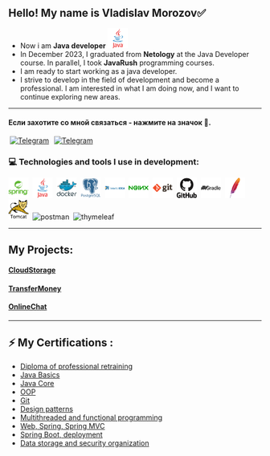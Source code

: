 ## Hello! My name is **Vladislav Morozov✅** 

-  Now i am **Java developer** <img src="https://github.com/devicons/devicon/blob/master/icons/java/java-original-wordmark.svg" title="Java" alt="Java" width="40" height="40"/>&nbsp;
-  In December 2023, I graduated from **Netology** at the Java Developer course.  In parallel, I took **JavaRush** programming courses.
-  I am ready to start working as a java developer.
-  I strive to develop in the field of development and become a professional. I am interested in what I am doing now, and I want to continue exploring new areas.

---
#### Если захотите со мной связаться - нажмите на значок 💬. 

[<image alt="Telegram" width="40" hspace="3" src="https://github.com/alfa-prime/alfa-prime/blob/main/img/telegram.svg"/>](https://t.me/Sam1549)
[<image alt="Telegram" width="40" hspace="3" src="https://www.svgrepo.com/show/484995/email-part-2.svg"/>](mailto:sam1549@yandex.ru)

  ### 💻 Technologies and tools I use in development:
<div>
  <img src="https://github.com/devicons/devicon/blob/master/icons/spring/spring-original-wordmark.svg" title="spring" alt="spring" width="40" height="40"/>&nbsp
  <img src="https://github.com/devicons/devicon/blob/master/icons/java/java-original-wordmark.svg" title="java" alt="java" width="40" height="40"/>&nbsp
  <img src="https://github.com/devicons/devicon/blob/master/icons/docker/docker-original-wordmark.svg" title="docker" alt="docker" width="40" height="40"/>&nbsp
  <img src="https://github.com/devicons/devicon/blob/master/icons/postgresql/postgresql-plain-wordmark.svg" title="postgresql" alt="postgresql" width="40" height="40"/>&nbsp
  <img src="https://github.com/devicons/devicon/blob/master/icons/intellij/intellij-original-wordmark.svg" title="intellij IDEA" alt="intellij IDEA" width="40" height="40"/>&nbsp
  <img src="https://github.com/devicons/devicon/blob/master/icons/nginx/nginx-original.svg" title="nginx" alt="nginx" width="40" height="40"/>&nbsp
  <img src="https://github.com/devicons/devicon/blob/master/icons/git/git-original-wordmark.svg" title="Git" **alt="Git" width="40" height="40"/>&nbsp;
  <img src="https://github.com/devicons/devicon/blob/master/icons/github/github-original-wordmark.svg" title="github" alt="github" width="40" height="40"/>&nbsp
  <img src="https://github.com/devicons/devicon/blob/master/icons/gradle/gradle-plain-wordmark.svg" title="gradle" alt="gradle" width="40" height="40"/>&nbsp;
  <img src="https://github.com/devicons/devicon/blob/master/icons/apache/apache-original.svg" title="Apache maven" alt="Apache maven" width="40" height="40"/>&nbsp;
  <img src="https://github.com/devicons/devicon/blob/master/icons/tomcat/tomcat-original-wordmark.svg" title="tomcat" alt="tomcat" width="40" height="40"/>&nbsp;
  <img src="https://www.svgrepo.com/show/354202/postman-icon.svg" title="postman" alt="postman" width="40" height="40"/>&nbsp;
  <img src="https://www.thymeleaf.org/images/thymeleaf.png" title="Thymeleaf" alt="thymeleaf" width="40" height="40"/>&nbsp;
 </div>

---
## My Projects:
#### [CloudStorage](https://github.com/Sam1549/NetologyDiplom)
#### [TransferMoney](https://github.com/Sam1549/MoneyTransfer)
#### [OnlineChat](https://github.com/Sam1549/Chat)


---
##  ⚡  My Certifications :
* [Diploma of professional retraining](https://github.com/Sam1549/Certificates/blob/main/IMG_20240111_173931.jpg)
* [Java Basics](https://github.com/Sam1549/Certificates/blob/main/Java%20basic.pdf)
* [Java Core](https://github.com/Sam1549/Certificates/blob/main/Java%20Core.pdf)
* [OOP](https://github.com/Sam1549/Certificates/blob/main/OOP.pdf)
* [Git](https://github.com/Sam1549/Certificates/blob/main/GIT%20basic.pdf)
* [Design patterns](https://github.com/Sam1549/Certificates/blob/main/Patterns.pdf)
* [Multithreaded and functional programming](https://github.com/Sam1549/Certificates/blob/main/Java%20multireading.pdf)
* [Web, Spring, Spring MVC](https://github.com/Sam1549/Certificates/blob/main/Web%2C%20Spring%20%26%20Spring%20MVC.pdf)
* [Spring Boot, deployment](https://github.com/Sam1549/Certificates/blob/main/Spring%20Boot.pdf)
* [Data storage and security organization](https://github.com/Sam1549/Certificates/blob/main/Data%20storage%20and%20security%20organization.pdf)
